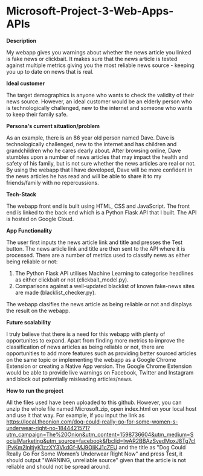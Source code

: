 # Microsoft-Project-3-Web-Apps-APIs

<b>Description</b> 

My webapp gives you warnings about whether the news article you linked is fake news or clickbait. It makes sure that the news article is tested against multiple metrics giving you the most reliable news source - keeping you up to date on news that is real.

<b>Ideal customer</b> 

The target demographics is anyone who wants to check the validity of their news source. However, an ideal customer would be an elderly person who is technologically challenged, new to the internet and someone who wants to keep their family safe. 

<b>Persona's current situation/problem</b> 

As an example, there is an 86 year old person named Dave. Dave is technologically challenged, new to the internet and has children and grandchildren who he cares dearly about. After browsing online, Dave stumbles upon a number of news articles that may impact the health and safety of his family, but is not sure whether the news articles are real or not. By using the webapp that I have developed, Dave will be more confident in the news articles he has read and will be able to share it to my friends/family with no repercussions.

<b>Tech-Stack</b> 

The webapp front end is built using HTML, CSS and JavaScript. The front end is linked to the back end which is a Python Flask API that I built. The API is hosted on Google Cloud.

<b>App Functionality</b> 

The user first inputs the news article link and title and presses the Test button. The news article link and title are then sent to the API where it is processed. There are a number of metrics used to classify news as either being reliable or not:

1. The Python Flask API utilises Machine Learning to categorise headlines as either clickbait or not (clickbait_model.py).
2. Comparisons against a well-updated blacklist of known fake-news sites are made (blacklist_checker.py).

The webapp clasifies the news article as being reliable or not and displays the result on the webapp.

<b>Future scalability</b> 

I truly believe that there is a need for this webapp with plenty of opportunites to expand. Apart from finding more metrics to improve the classification of news articles as being reliable or not, there are opportunities to add more features such as providing better sourced articles on the same topic or implementing the webapp as a Google Chrome Extension or creating a Native App version. The Google Chrome Extension would be able to provide live warnings on Facebook, Twitter and Instagram and block out potentially misleading articles/news.

<b>How to run the project</b>

All the files used have been uploaded to this github. However, you can unzip the whole file named Microsoft.zip, open index.html on your local host and use it that way. For example, if you input the link as https://local.theonion.com/dog-could-really-go-for-some-women-s-underwear-right-no-1844421571?utm_campaign=The%20Onion&utm_content=1598736604&utm_medium=SocialMarketing&utm_source=facebook&fbclid=IwAR2BBAzSvedMoxJ8Tg7cIIPvKm2lnltjyK1zzXY3VkdGf-MJ9OIiKJ1cZEU and the title as "Dog Could Really Go For Some Women’s Underwear Right Now" and press Test, it should output "WARNING, unreliable source" given that the article is not reliable and should not be spread around.

